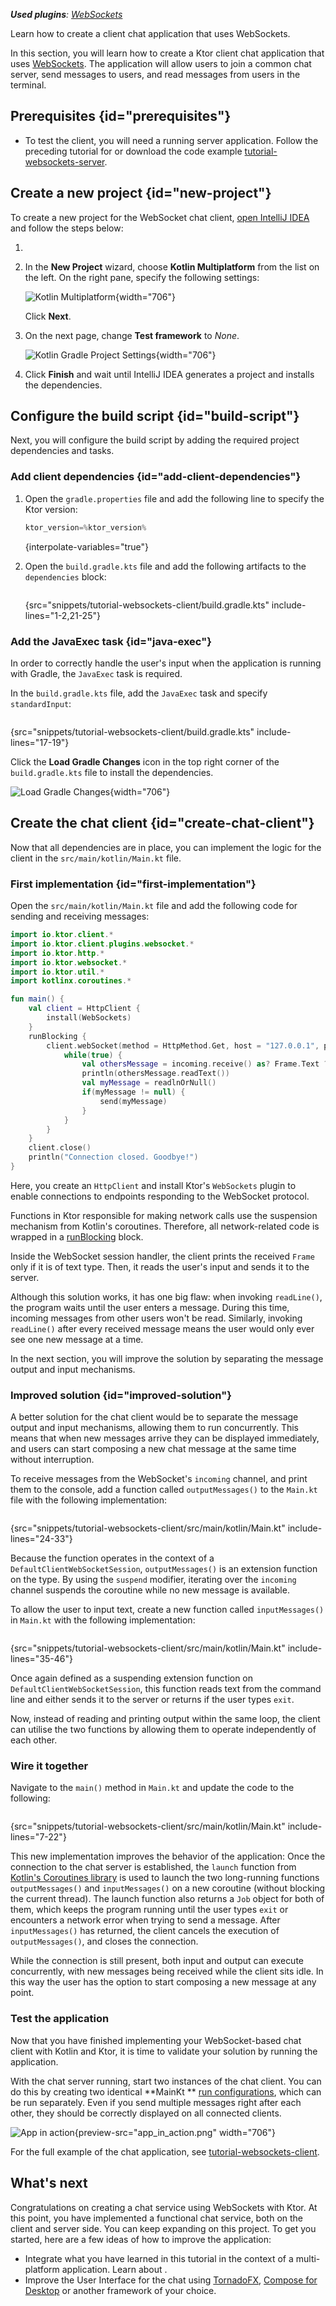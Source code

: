 [//]: # (title: Creating a WebSocket chat client)

<show-structure for="chapter" depth="2"/>

<tldr>
<var name="example_name" value="tutorial-websockets-client"/>
<include from="lib.topic" element-id="download_example"/>
<p>
<b>Used plugins</b>: <a href="client-websockets.md">WebSockets</a>
</p>
</tldr>

<link-summary>
Learn how to create a client chat application that uses WebSockets.
</link-summary>

In this section, you will learn how to create a Ktor client chat application that
uses [WebSockets](client-websockets.md). The application will allow users to join a common chat server, send messages to
users, and read messages from users in the terminal.

## Prerequisites {id="prerequisites"}

<include from="lib.topic" element-id="client_prerequisites"/>

* To test the client, you will need a running server application. Follow the preceding tutorial
  for [](server-working-with-websockets.topic) or download the code
  example [tutorial-websockets-server](https://github.com/ktorio/ktor-documentation/tree/2.3.4/codeSnippets/snippets/tutorial-websockets-server).

## Create a new project {id="new-project"}

To create a new project for the WebSocket chat
client, [open IntelliJ IDEA](https://www.jetbrains.com/help/idea/run-for-the-first-time.html) and follow
the steps below:

1. <include from="lib.topic" element-id="new_project_idea"/>
2. In the **New Project** wizard, choose **Kotlin Multiplatform** from the list on the left. On the right pane, specify
   the following settings:

   ![Kotlin Multiplatform](ktor_idea_new_gradle_project_settings_chat.png){width="706"}

   <include from="client-create-new-application.topic" element-id="kotlin_app_settings"/>

   Click **Next**.

3. On the next page, change **Test framework** to _None_.

   ![Kotlin Gradle Project Settings](ktor_idea_new_gradle_project_settings_chat_2.png){width="706"}

4. Click **Finish** and wait until IntelliJ IDEA generates a project and installs the dependencies.

## Configure the build script {id="build-script"}

Next, you will configure the build script by adding the required project dependencies and tasks.

### Add client dependencies {id="add-client-dependencies"}

1. Open the `gradle.properties` file and add the following line to specify the Ktor version:
   ```kotlin
   ktor_version=%ktor_version%
   ```
   {interpolate-variables="true"}

   <include from="client-create-new-application.topic" element-id="eap-note"/>

2. Open the `build.gradle.kts` file and add the following artifacts to the `dependencies` block:
   ```kotlin
   ```
   {src="snippets/tutorial-websockets-client/build.gradle.kts" include-lines="1-2,21-25"}

### Add the JavaExec task {id="java-exec"}

In order to correctly handle the user's input when the application is running with Gradle, the `JavaExec` task is
required.

In the `build.gradle.kts` file, add the `JavaExec` task and specify `standardInput`:

```kotlin
```

{src="snippets/tutorial-websockets-client/build.gradle.kts" include-lines="17-19"}

Click the **Load Gradle Changes** icon in the top right corner of the `build.gradle.kts` file to install the
dependencies.

![Load Gradle Changes](client_websockets_load_gradle_changes_name.png){width="706"}

## Create the chat client {id="create-chat-client"}

Now that all dependencies are in place, you can implement the logic for the client in the `src/main/kotlin/Main.kt`
file.

### First implementation {id="first-implementation"}

Open the `src/main/kotlin/Main.kt` file and add the following code for sending and receiving messages:

```kotlin
import io.ktor.client.*
import io.ktor.client.plugins.websocket.*
import io.ktor.http.*
import io.ktor.websocket.*
import io.ktor.util.*
import kotlinx.coroutines.*

fun main() {
    val client = HttpClient {
        install(WebSockets)
    }
    runBlocking {
        client.webSocket(method = HttpMethod.Get, host = "127.0.0.1", port = 8080, path = "/chat") {
            while(true) {
                val othersMessage = incoming.receive() as? Frame.Text ?: continue
                println(othersMessage.readText())
                val myMessage = readlnOrNull()
                if(myMessage != null) {
                    send(myMessage)
                }
            }
        }
    }
    client.close()
    println("Connection closed. Goodbye!")
}
```

Here, you create an `HttpClient` and install Ktor's `WebSockets` plugin to enable connections to endpoints responding to
the WebSocket protocol.

Functions in Ktor responsible for making network calls use the suspension mechanism from Kotlin's coroutines. Therefore,
all network-related code is wrapped in
a [runBlocking](https://kotlinlang.org/api/kotlinx.coroutines/kotlinx-coroutines-core/kotlinx.coroutines/run-blocking.html)
block.

Inside the WebSocket session handler, the client prints the received `Frame` only if it is of text type. Then, it reads
the user's input and sends it to the server.

Although this solution works, it has one big flaw: when invoking `readLine()`, the program waits until the user enters a
message. During this time, incoming messages from other users won't be read. Similarly, invoking `readLine()` after
every received message means the user would only ever see one new message at a time.

In the next section, you will improve the solution by separating the message output and input mechanisms.

### Improved solution {id="improved-solution"}

A better solution for the chat client would be to separate the message output and input mechanisms, allowing them to run
concurrently. This means that when new messages arrive they can be displayed immediately, and users can start composing
a new chat message at the same time without interruption.

To receive messages from the WebSocket's `incoming` channel, and print them to the console, add a function
called `outputMessages()` to the `Main.kt` file with the following implementation:

```kotlin
```

{src="snippets/tutorial-websockets-client/src/main/kotlin/Main.kt" include-lines="24-33"}

Because the function operates in the context of a `DefaultClientWebSocketSession`, `outputMessages()` is an extension
function on the type. By using the `suspend` modifier, iterating over the `incoming` channel suspends the coroutine
while no new message is available.

To allow the user to input text, create a new function called `inputMessages()` in `Main.kt` with the following
implementation:

```kotlin
```

{src="snippets/tutorial-websockets-client/src/main/kotlin/Main.kt" include-lines="35-46"}

Once again defined as a suspending extension function on `DefaultClientWebSocketSession`, this function reads text from
the command line and either sends it to the server or returns if the user types `exit`.

Now, instead of reading and printing output within the same loop, the client can utilise the two functions by allowing
them to operate independently of each other.

### Wire it together

Navigate to the `main()` method in `Main.kt` and update the code to the following:

```kotlin
```

{src="snippets/tutorial-websockets-client/src/main/kotlin/Main.kt" include-lines="7-22"}

This new implementation improves the behavior of the application: Once the connection to the chat server is established,
the `launch` function from [Kotlin's Coroutines library](https://kotlinlang.org/docs/coroutines-overview.html) is used
to launch the two long-running functions `outputMessages()` and `inputMessages()` on a new coroutine (without blocking
the current thread).
The launch function also returns a `Job` object for both of them, which keeps the program running until the user
types `exit` or encounters a network error when trying to send a message.
After `inputMessages()` has returned, the client cancels the execution of `outputMessages()`, and closes the connection.

While the connection is still present, both input and output can execute concurrently, with new messages being received
while the client sits idle. In this way the user has the option to start composing a new message at any point.

### Test the application

Now that you have finished implementing your WebSocket-based chat client with Kotlin and Ktor, it is time to validate
your solution by running the application.

With the chat server running, start two instances of the chat client. You can do this by creating two identical **MainKt
** [run configurations](https://www.jetbrains.com/help/idea/run-debug-configuration.html), which can be run separately.
Even if you send multiple messages right after each other, they should be correctly displayed on all connected clients.

![App in action](app_in_action.gif){preview-src="app_in_action.png" width="706"}

For the full example of the chat application,
see [tutorial-websockets-client](https://github.com/ktorio/ktor-documentation/tree/%ktor_version%/codeSnippets/snippets/tutorial-websockets-client).

## What's next

Congratulations on creating a chat service using WebSockets with Ktor.
At this point, you have implemented a functional chat service, both on the client and server side. You can keep
expanding on this project. To get you started, here are a few ideas of how to improve the application:

- Integrate what you have learned in this tutorial in the context of a multi-platform application. Learn
  about [](client-create-multiplatform-application.md).
- Improve the User Interface for the chat
  using [TornadoFX](https://tornadofx.io/), [Compose for Desktop](https://www.jetbrains.com/lp/compose/) or another
  framework of your choice.